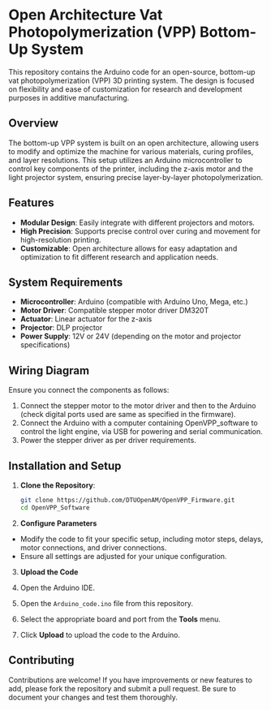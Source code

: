 # Open Architecture Vat Photopolymerization (VPP) Bottom-Up System

This repository contains the Arduino code for an open-source, bottom-up vat photopolymerization (VPP) 3D printing system. The design is focused on flexibility and ease of customization for research and development purposes in additive manufacturing.

## Overview

The bottom-up VPP system is built on an open architecture, allowing users to modify and optimize the machine for various materials, curing profiles, and layer resolutions. This setup utilizes an Arduino microcontroller to control key components of the printer, including the z-axis motor and the light projector system, ensuring precise layer-by-layer photopolymerization.

## Features

- **Modular Design**: Easily integrate with different projectors and motors.
- **High Precision**: Supports precise control over curing and movement for high-resolution printing.
- **Customizable**: Open architecture allows for easy adaptation and optimization to fit different research and application needs.

## System Requirements

- **Microcontroller**: Arduino (compatible with Arduino Uno, Mega, etc.)
- **Motor Driver**: Compatible stepper motor driver DM320T
- **Actuator**: Linear actuator for the z-axis
- **Projector**: DLP projector
- **Power Supply**: 12V or 24V (depending on the motor and projector specifications)

## Wiring Diagram

Ensure you connect the components as follows:

1. Connect the stepper motor to the motor driver and then to the Arduino (check digital ports used are same as specified in the firmware). 
2. Connect the Arduino with a computer containing OpenVPP_software to control the light engine, via USB for powering and serial communication.
3. Power the stepper driver as per driver requirements.

## Installation and Setup

1. **Clone the Repository**:
   ```bash
   git clone https://github.com/DTUOpenAM/OpenVPP_Firmware.git
   cd OpenVPP_Software
   
2. **Configure Parameters**

- Modify the code to fit your specific setup, including motor steps, delays, motor connections, and driver connections.
- Ensure all settings are adjusted for your unique configuration.   

3. **Upload the Code**

1. Open the Arduino IDE.
2. Open the `Arduino_code.ino` file from this repository.
3. Select the appropriate board and port from the **Tools** menu.
4. Click **Upload** to upload the code to the Arduino.

## Contributing

Contributions are welcome! If you have improvements or new features to add, please fork the repository and submit a pull request. Be sure to document your changes and test them thoroughly.

